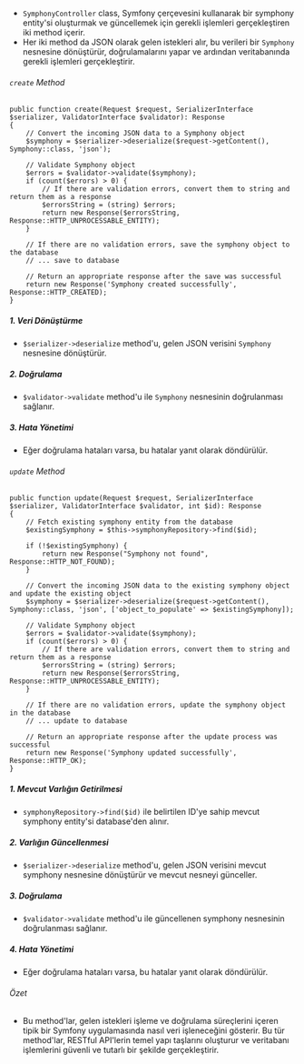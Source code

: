 + `SymphonyController` class, Symfony çerçevesini kullanarak bir symphony entity'si oluşturmak ve güncellemek için gerekli işlemleri gerçekleştiren iki method içerir.
+ Her iki method da JSON olarak gelen istekleri alır, bu verileri bir `Symphony` nesnesine dönüştürür, doğrulamalarını yapar ve ardından veritabanında gerekli işlemleri gerçekleştirir.

###### `create` Method
~~~~~~~
public function create(Request $request, SerializerInterface $serializer, ValidatorInterface $validator): Response
{
    // Convert the incoming JSON data to a Symphony object
    $symphony = $serializer->deserialize($request->getContent(), Symphony::class, 'json');

    // Validate Symphony object
    $errors = $validator->validate($symphony);
    if (count($errors) > 0) {
        // If there are validation errors, convert them to string and return them as a response
        $errorsString = (string) $errors;
        return new Response($errorsString, Response::HTTP_UNPROCESSABLE_ENTITY);
    }

    // If there are no validation errors, save the symphony object to the database
    // ... save to database

    // Return an appropriate response after the save was successful
    return new Response('Symphony created successfully', Response::HTTP_CREATED);
}
~~~~~~~

##### 1. Veri Dönüştürme
+ `$serializer->deserialize` method'u, gelen JSON verisini `Symphony` nesnesine dönüştürür.

##### 2. Doğrulama
+ `$validator->validate` method'u ile `Symphony` nesnesinin doğrulanması sağlanır.

##### 3. Hata Yönetimi
+ Eğer doğrulama hataları varsa, bu hatalar yanıt olarak döndürülür.

###### `update` Method
~~~~~~~
public function update(Request $request, SerializerInterface $serializer, ValidatorInterface $validator, int $id): Response
{
    // Fetch existing symphony entity from the database
    $existingSymphony = $this->symphonyRepository->find($id);

    if (!$existingSymphony) {
        return new Response("Symphony not found", Response::HTTP_NOT_FOUND);
    }

    // Convert the incoming JSON data to the existing symphony object and update the existing object
    $symphony = $serializer->deserialize($request->getContent(), Symphony::class, 'json', ['object_to_populate' => $existingSymphony]);

    // Validate Symphony object
    $errors = $validator->validate($symphony);
    if (count($errors) > 0) {
        // If there are validation errors, convert them to string and return them as a response
        $errorsString = (string) $errors;
        return new Response($errorsString, Response::HTTP_UNPROCESSABLE_ENTITY);
    }

    // If there are no validation errors, update the symphony object in the database
    // ... update to database

    // Return an appropriate response after the update process was successful
    return new Response('Symphony updated successfully', Response::HTTP_OK);
}
~~~~~~~

##### 1. Mevcut Varlığın Getirilmesi
+ `symphonyRepository->find($id)` ile belirtilen ID'ye sahip mevcut symphony entity'si database'den alınır.

##### 2. Varlığın Güncellenmesi
+ `$serializer->deserialize` method'u, gelen JSON verisini mevcut symphony nesnesine dönüştürür ve mevcut nesneyi günceller.

##### 3. Doğrulama
+ `$validator->validate` method'u ile güncellenen symphony nesnesinin doğrulanması sağlanır.

##### 4. Hata Yönetimi
+ Eğer doğrulama hataları varsa, bu hatalar yanıt olarak döndürülür.

###### Özet
+ Bu method'lar, gelen istekleri işleme ve doğrulama süreçlerini içeren tipik bir Symfony uygulamasında nasıl veri işleneceğini gösterir. Bu tür method'lar, RESTful API'lerin temel yapı taşlarını oluşturur ve veritabanı işlemlerini güvenli ve tutarlı bir şekilde gerçekleştirir.
